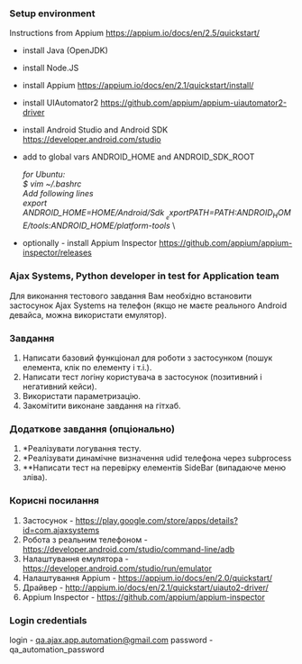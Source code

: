 ### Setup environment
Instructions from Appium https://appium.io/docs/en/2.5/quickstart/

- install Java (OpenJDK) 
- install Node.JS
- install Appium https://appium.io/docs/en/2.1/quickstart/install/
- install UIAutomator2 https://github.com/appium/appium-uiautomator2-driver
- install Android Studio and Android SDK https://developer.android.com/studio
- add to global vars ANDROID_HOME and ANDROID_SDK_ROOT

    _for Ubuntu:_ \
    _$ vim ~/.bashrc_ \
    _Add following lines_ \
    _export ANDROID_HOME=$HOME/Android/Sdk_ \
    _export PATH=$PATH:$ANDROID_HOME/tools:$ANDROID_HOME/platform-tools_ \

- optionally - install Appium Inspector https://github.com/appium/appium-inspector/releases





### Ajax Systems, Python developer in test for Application team
Для виконання тестового завдання Вам необхідно встановити застосунок Ajax Systems на телефон (якщо не маєте реального Android девайса, можна використати емулятор).

### Завдання
1) Написати базовий функціонал для роботи з застосунком (пошук елемента, клік по елементу і т.і.).
2) Написати тест логіну користувача в застосунок (позитивний і негативний кейси).
3) Використати параметризацію.
4) Закомітити виконане завдання на гітхаб.

### Додаткове завдання (опціонально)
1) *Реалізувати логування тесту.
2) *Реалізувати динамічне визначення udid телефона через subprocess
3) **Написати тест на перевірку елементів SideBar (випадаюче меню зліва).

### Корисні посилання
1) Застосунок - https://play.google.com/store/apps/details?id=com.ajaxsystems
2) Робота з реальним телефоном - https://developer.android.com/studio/command-line/adb
3) Налаштування емулятора - https://developer.android.com/studio/run/emulator
4) Налаштування Appium - https://appium.io/docs/en/2.0/quickstart/
5) Драйвер - http://appium.io/docs/en/2.1/quickstart/uiauto2-driver/
6) Appium Inspector - https://github.com/appium/appium-inspector

### Login credentials
login - qa.ajax.app.automation@gmail.com
password - qa_automation_password
